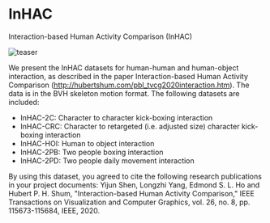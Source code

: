# InHAC
Interaction-based Human Activity Comparison (InHAC)

![teaser](https://user-images.githubusercontent.com/77708790/146571925-dc3b1e8c-d7dd-42e9-9103-1aa4e0bd5c5d.png)

We present the InHAC datasets for human-human and human-object interaction, as described in the paper Interaction-based Human Activity Comparison (http://hubertshum.com/pbl_tvcg2020interaction.htm). The data is in the BVH skeleton motion format. The following datasets are included:
- InHAC-2C: Character to character kick-boxing interaction
- InHAC-CRC: Character to retargeted (i.e. adjusted size) character kick-boxing interaction
- InHAC-HOI: Human to object interaction
- InHAC-2PB: Two people boxing interaction
- InHAC-2PD: Two people daily movement interaction

By using this dataset, you agreed to cite the following research publications in your project documents:
Yijun Shen, Longzhi Yang, Edmond S. L. Ho and Hubert P. H. Shum, "Interaction-based Human Activity Comparison," IEEE Transactions on Visualization and Computer Graphics, vol. 26, no. 8, pp. 115673-115684, IEEE, 2020.


